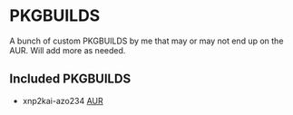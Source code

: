 # PKGBUILDS
A bunch of custom PKGBUILDS by me that may or may not end up on the AUR. Will add more as needed.

## Included PKGBUILDS

- xnp2kai-azo234 [AUR](https://aur.archlinux.org/packages/xnp2kai-azo234/)


